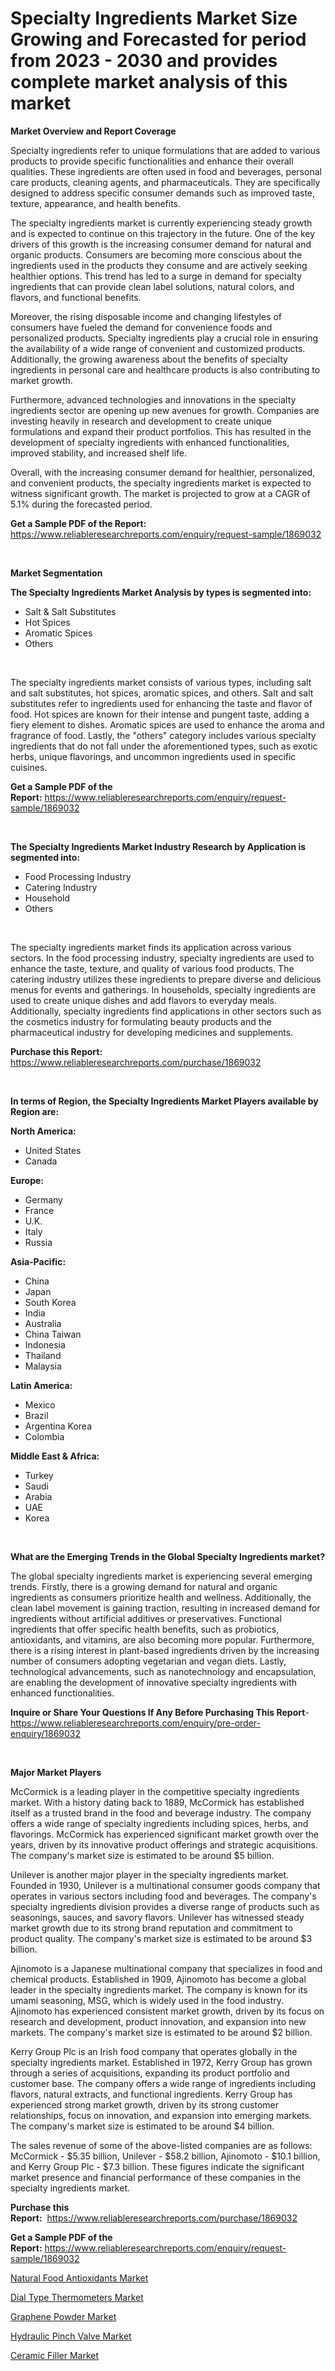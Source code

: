 <p><h1>Specialty Ingredients Market Size Growing and Forecasted for period from 2023 - 2030 and provides complete market analysis of this market</h1></p><p><strong>Market Overview and Report Coverage</strong></p>
<p><p>Specialty ingredients refer to unique formulations that are added to various products to provide specific functionalities and enhance their overall qualities. These ingredients are often used in food and beverages, personal care products, cleaning agents, and pharmaceuticals. They are specifically designed to address specific consumer demands such as improved taste, texture, appearance, and health benefits.</p><p>The specialty ingredients market is currently experiencing steady growth and is expected to continue on this trajectory in the future. One of the key drivers of this growth is the increasing consumer demand for natural and organic products. Consumers are becoming more conscious about the ingredients used in the products they consume and are actively seeking healthier options. This trend has led to a surge in demand for specialty ingredients that can provide clean label solutions, natural colors, and flavors, and functional benefits.</p><p>Moreover, the rising disposable income and changing lifestyles of consumers have fueled the demand for convenience foods and personalized products. Specialty ingredients play a crucial role in ensuring the availability of a wide range of convenient and customized products. Additionally, the growing awareness about the benefits of specialty ingredients in personal care and healthcare products is also contributing to market growth.</p><p>Furthermore, advanced technologies and innovations in the specialty ingredients sector are opening up new avenues for growth. Companies are investing heavily in research and development to create unique formulations and expand their product portfolios. This has resulted in the development of specialty ingredients with enhanced functionalities, improved stability, and increased shelf life.</p><p>Overall, with the increasing consumer demand for healthier, personalized, and convenient products, the specialty ingredients market is expected to witness significant growth. The market is projected to grow at a CAGR of 5.1% during the forecasted period.</p></p>
<p><strong>Get a Sample PDF of the Report:</strong> <a href="https://www.reliableresearchreports.com/enquiry/request-sample/1869032">https://www.reliableresearchreports.com/enquiry/request-sample/1869032</a></p>
<p>&nbsp;</p>
<p><strong>Market Segmentation</strong></p>
<p><strong>The Specialty Ingredients Market Analysis by types is segmented into:</strong></p>
<p><ul><li>Salt & Salt Substitutes</li><li>Hot Spices</li><li>Aromatic Spices</li><li>Others</li></ul></p>
<p>&nbsp;</p>
<p><p>The specialty ingredients market consists of various types, including salt and salt substitutes, hot spices, aromatic spices, and others. Salt and salt substitutes refer to ingredients used for enhancing the taste and flavor of food. Hot spices are known for their intense and pungent taste, adding a fiery element to dishes. Aromatic spices are used to enhance the aroma and fragrance of food. Lastly, the "others" category includes various specialty ingredients that do not fall under the aforementioned types, such as exotic herbs, unique flavorings, and uncommon ingredients used in specific cuisines.</p></p>
<p><strong>Get a Sample PDF of the Report:</strong>&nbsp;<a href="https://www.reliableresearchreports.com/enquiry/request-sample/1869032">https://www.reliableresearchreports.com/enquiry/request-sample/1869032</a></p>
<p>&nbsp;</p>
<p><strong>The Specialty Ingredients Market Industry Research by Application is segmented into:</strong></p>
<p><ul><li>Food Processing Industry</li><li>Catering Industry</li><li>Household</li><li>Others</li></ul></p>
<p>&nbsp;</p>
<p><p>The specialty ingredients market finds its application across various sectors. In the food processing industry, specialty ingredients are used to enhance the taste, texture, and quality of various food products. The catering industry utilizes these ingredients to prepare diverse and delicious menus for events and gatherings. In households, specialty ingredients are used to create unique dishes and add flavors to everyday meals. Additionally, specialty ingredients find applications in other sectors such as the cosmetics industry for formulating beauty products and the pharmaceutical industry for developing medicines and supplements.</p></p>
<p><strong>Purchase this Report:</strong>&nbsp; <a href="https://www.reliableresearchreports.com/purchase/1869032">https://www.reliableresearchreports.com/purchase/1869032</a></p>
<p>&nbsp;</p>
<p><strong>In terms of Region, the Specialty Ingredients Market Players available by Region are:</strong></p>
<p>
    <p> <strong> North America: </strong>
        <ul>
            <li>United States</li>
            <li>Canada</li>
        </ul>
        </p> 
    <p> <strong> Europe: </strong>
        <ul>
            <li>Germany</li>
            <li>France</li>
            <li>U.K.</li>
            <li>Italy</li>
            <li>Russia</li>
        </ul>
        </p> 
    <p> <strong> Asia-Pacific: </strong>
        <ul>
            <li>China</li>
            <li>Japan</li>
            <li>South Korea</li>
            <li>India</li>
            <li>Australia</li>
            <li>China Taiwan</li>
            <li>Indonesia</li>
            <li>Thailand</li>
            <li>Malaysia</li>
        </ul>
        </p> 
    <p> <strong> Latin America: </strong>
        <ul>
            <li>Mexico</li>
            <li>Brazil</li>
            <li>Argentina Korea</li>
            <li>Colombia</li>
        </ul>
        </p> 
    <p> <strong> Middle East & Africa: </strong>
        <ul>
            <li>Turkey</li>
            <li>Saudi</li>
            <li>Arabia</li>
            <li>UAE</li>
            <li>Korea</li>
        </ul>
    </p>
    </p>
<p>&nbsp;</p>
<p><strong>What are the Emerging Trends in the Global Specialty Ingredients market?</strong></p>
<p><p>The global specialty ingredients market is experiencing several emerging trends. Firstly, there is a growing demand for natural and organic ingredients as consumers prioritize health and wellness. Additionally, the clean label movement is gaining traction, resulting in increased demand for ingredients without artificial additives or preservatives. Functional ingredients that offer specific health benefits, such as probiotics, antioxidants, and vitamins, are also becoming more popular. Furthermore, there is a rising interest in plant-based ingredients driven by the increasing number of consumers adopting vegetarian and vegan diets. Lastly, technological advancements, such as nanotechnology and encapsulation, are enabling the development of innovative specialty ingredients with enhanced functionalities.</p></p>
<p><strong>Inquire or Share Your Questions If Any Before Purchasing This Report</strong>- <a href="https://www.reliableresearchreports.com/enquiry/pre-order-enquiry/1869032">https://www.reliableresearchreports.com/enquiry/pre-order-enquiry/1869032</a></p>
<p>&nbsp;</p>
<p><strong>Major Market Players</strong></p>
<p><p>McCormick is a leading player in the competitive specialty ingredients market. With a history dating back to 1889, McCormick has established itself as a trusted brand in the food and beverage industry. The company offers a wide range of specialty ingredients including spices, herbs, and flavorings. McCormick has experienced significant market growth over the years, driven by its innovative product offerings and strategic acquisitions. The company's market size is estimated to be around $5 billion.</p><p>Unilever is another major player in the specialty ingredients market. Founded in 1930, Unilever is a multinational consumer goods company that operates in various sectors including food and beverages. The company's specialty ingredients division provides a diverse range of products such as seasonings, sauces, and savory flavors. Unilever has witnessed steady market growth due to its strong brand reputation and commitment to product quality. The company's market size is estimated to be around $3 billion.</p><p>Ajinomoto is a Japanese multinational company that specializes in food and chemical products. Established in 1909, Ajinomoto has become a global leader in the specialty ingredients market. The company is known for its umami seasoning, MSG, which is widely used in the food industry. Ajinomoto has experienced consistent market growth, driven by its focus on research and development, product innovation, and expansion into new markets. The company's market size is estimated to be around $2 billion.</p><p>Kerry Group Plc is an Irish food company that operates globally in the specialty ingredients market. Established in 1972, Kerry Group has grown through a series of acquisitions, expanding its product portfolio and customer base. The company offers a wide range of ingredients including flavors, natural extracts, and functional ingredients. Kerry Group has experienced strong market growth, driven by its strong customer relationships, focus on innovation, and expansion into emerging markets. The company's market size is estimated to be around $4 billion.</p><p>The sales revenue of some of the above-listed companies are as follows: McCormick - $5.35 billion, Unilever - $58.2 billion, Ajinomoto - $10.1 billion, and Kerry Group Plc - $7.3 billion. These figures indicate the significant market presence and financial performance of these companies in the specialty ingredients market.</p></p>
<p><strong>Purchase this Report:</strong>&nbsp;&nbsp;<a href="https://www.reliableresearchreports.com/purchase/1869032">https://www.reliableresearchreports.com/purchase/1869032</a></p>
<p></p>
<p><strong>Get a Sample PDF of the Report:</strong>&nbsp;<a href="https://www.reliableresearchreports.com/enquiry/request-sample/1869032">https://www.reliableresearchreports.com/enquiry/request-sample/1869032</a></p>
<p><p><a href="https://medium.com/@pauladams6h/natural-food-antioxidants-market-insights-into-market-cagr-market-trends-and-growth-strategies-e691eb12fcf8">Natural Food Antioxidants Market</a></p><p><a href="https://medium.com/@santosh99915121/dial-type-thermometers-market-size-reveals-the-best-marketing-channels-in-global-industry-3339908bf604">Dial Type Thermometers Market</a></p><p><a href="https://github.com/JameTravis/Market-Research-Report-List-2/blob/main/graphene-powder-market.md">Graphene Powder Market</a></p><p><a href="https://medium.com/@shubham99912151/hydraulic-pinch-valve-market-research-report-its-history-and-forecast-2023-to-2030-fe509692d51f">Hydraulic Pinch Valve Market</a></p><p><a href="https://github.com/RichRobinson5/Market-Research-Report-List-2/blob/main/ceramic-filler-market.md">Ceramic Filler Market</a></p></p>